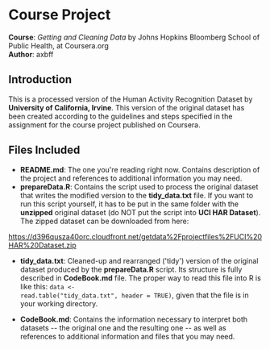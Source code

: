 # Course Project
<b>Course</b>: <i>Getting and Cleaning Data</i> by Johns Hopkins Bloomberg School of Public Health, at Coursera.org<br/>
<b>Author</b>: axbff

## Introduction

This is a processed version of the Human Activity Recognition Dataset by <b>University of California, Irvine</b>. This version of the original dataset has been created according to the guidelines and steps specified in the assignment for the course project published on Coursera.

## Files Included

* <b>README.md</b>: The one you're reading right now. Contains description of the project and references to additional information you may need.
* <b>prepareData.R</b>: Contains the script used to process the original dataset that writes the modified version to the <b>tidy_data.txt</b> file. If you want to run this script yourself, it has to be put in the same folder with the <b>unzipped</b> original dataset (do NOT put the script into <b>UCI HAR Dataset</b>). The zipped dataset can be downloaded from here:

https://d396qusza40orc.cloudfront.net/getdata%2Fprojectfiles%2FUCI%20HAR%20Dataset.zip

* <b>tidy_data.txt</b>: Cleaned-up and rearranged ('tidy') version of the original dataset produced by the <b>prepareData.R</b> script. Its structure is fully described in <b>CodeBook.md</b> file. The proper way to read this file into R is like this:
<code>data <- read.table("tidy_data.txt", header = TRUE)</code>, given that the file is in your working directory.

* <b>CodeBook.md</b>: Contains the information necessary to interpret both datasets -- the original one and the resulting one -- as well as references to additional information and files that you may need.